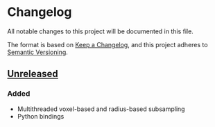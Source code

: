 # Changelog

All notable changes to this project will be documented in this file.

The format is based on [Keep a Changelog](https://keepachangelog.com/en/1.0.0/),
and this project adheres to [Semantic Versioning](https://semver.org/spec/v2.0.0.html).

## [Unreleased]

### Added

- Multithreaded voxel-based and radius-based subsampling
- Python bindings

[Unreleased]: https://github.com/bornabesic/subsampl/compare/c48c19ac5d296a0ac3ad55e953f5c126cda248cd...HEAD
